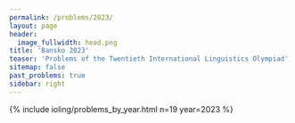 ```yaml
---
permalink: /problems/2023/
layout: page
header:
  image_fullwidth: head.png
title: 'Bansko 2023'
teaser: 'Problems of the Twentieth International Linguistics Olympiad'
sitemap: false
past_problems: true
sidebar: right
---
```


{% include ioling/problems_by_year.html n=19 year=2023 %}
